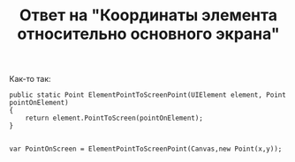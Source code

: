 ﻿---
title: "Ответ на \"Координаты элемента относительно основного экрана\""
se.owner.user_id: 240512
se.owner.display_name: "MSDN.WhiteKnight"
se.owner.link: "https://ru.stackoverflow.com/users/240512/msdn-whiteknight"
se.answer_id: 874734
se.question_id: 874730
se.post_type: answer
se.is_accepted: True
---
<p>Как-то так:</p>

<pre><code>public static Point ElementPointToScreenPoint(UIElement element, Point pointOnElement)
{
    return element.PointToScreen(pointOnElement);
}


var PointOnScreen = ElementPointToScreenPoint(Canvas,new Point(x,y));
</code></pre>
